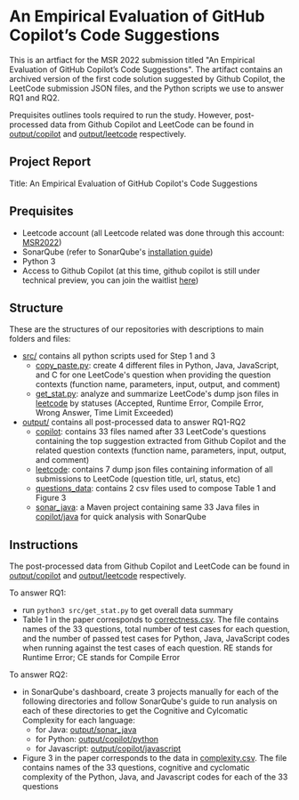 # An Empirical Evaluation of GitHub Copilot’s Code Suggestions
This is an artfiact for the MSR 2022 submission titled "An Empirical Evaluation of GitHub Copilot’s Code Suggestions".
The artifact contains an archived version of the first code solution suggested by Github Copilot, the LeetCode submission JSON files, and the Python scripts we use to answer RQ1 and RQ2.  

Prequisites outlines tools required to run the study. However, post-processed data from Github Copilot and LeetCode can be found in [output/copilot](output/copilot) and [output/leetcode](output/leetcode) respectively.  

Project Report 
------------
Title: An Empirical Evaluation of GitHub Copilot's Code Suggestions  

Prequisites 
------------
- Leetcode account (all Leetcode related was done through this account: [MSR2022](https://leetcode.com/MSR2022/))
- SonarQube (refer to SonarQube's [installation guide](https://docs.sonarqube.org/latest/setup/get-started-2-minutes/)) 
- Python 3
- Access to Github Copilot (at this time, github copilot is still under technical preview, you can join the waitlist [here](https://github.com/features/copilot/signup))  

Structure 
------------
These are the structures of our repositories with descriptions to main folders and files:
- [src/](src/) contains all python scripts used for Step 1 and 3
    * [copy_paste.py](src/copy_paste.py): create 4 different files in Python, Java, JavaScript, and C for one LeetCode's question when providing the question contexts (function name, parameters, input, output, and comment) 
    * [get_stat.py](src/get_stat.py): analyze and summarize LeetCode's dump json files in [leetcode](output/leetcode) by statuses (Accepted, Runtime Error, Compile Error, Wrong Answer, Time Limit Exceeded)
- [output/](ouput/) contains all post-processed data to answer RQ1-RQ2
    * [copilot](output/copilot): contains 33 files named after 33 LeetCode's questions containing the top suggestion extracted from Github Copilot and the related question contexts (function name, parameters, input, output, and comment)  
    * [leetcode](output/leetcode): contains 7 dump json files containing information of all submissions to LeetCode (question title, url, status, etc)
    * [questions_data](output/questions_data): contains 2 csv files used to compose Table 1 and Figure 3
    * [sonar_java](output/sonar_java): a Maven project containing same 33 Java files in [copilot/java](output/copilot/java) for quick analysis with SonarQube   

Instructions 
------------

The post-processed data from Github Copilot and LeetCode can be found in [output/copilot](output/copilot) and [output/leetcode](output/leetcode) respectively. 

To answer RQ1:
- run `python3 src/get_stat.py` to get overall data summary
- Table 1 in the paper corresponds to [correctness.csv](output/questions_data/correctness.csv). The file contains names of the 33 questions, total number of test cases for each question, and the number of passed test cases for Python, Java, JavaScript codes when running against the test cases of each question. RE stands for Runtime Error; CE stands for Compile Error
  
To answer RQ2:
- in SonarQube's dashboard, create 3 projects manually for each of the following directories and follow SonarQube's guide to run analysis on each of these directories to get the Cognitive and Cylcomatic Complexity for each language:
    * for Java: [output/sonar_java](output/sonar_java/)
    * for Python: [output/copilot/python](output/copilot/python)
    * for Javascript: [output/copilot/javascript](output/copilot/javascript)
- Figure 3 in the paper corresponds to the data in [complexity.csv](output/questions_data/complexity.csv). The file contains names of the 33 questions, cognitive and cyclomatic complexity of the Python, Java, and Javascript codes for each of the 33 questions 
